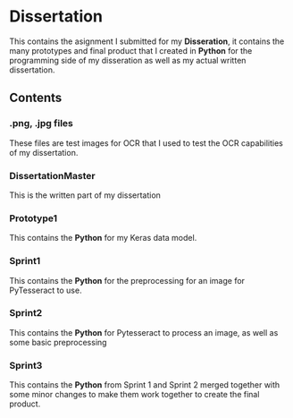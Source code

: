 # Dissertation
This contains the asignment I submitted for my **Disseration**, it contains the many prototypes and final product that I created in **Python** for the programming side of my disseration as well as my actual written dissertation.
## Contents

### .png, .jpg files
These files are test images for OCR that I used to test the OCR capabilities of my dissertation.

### DissertationMaster
This is the written part of my dissertation

### Prototype1
This contains the **Python** for my Keras data model.

### Sprint1
This contains the **Python** for the preprocessing for an image for PyTesseract to use.

### Sprint2 
This contains the **Python** for Pytesseract to process an image, as well as some basic preprocessing

### Sprint3
This contains the **Python** from Sprint 1 and Sprint 2 merged together with some minor changes to make them work together to create the final product.
